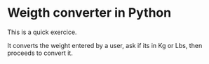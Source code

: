 # Weigth converter in Python

This is a quick exercice. 

It converts the weight entered by a user, ask if its in Kg or Lbs, then proceeds to convert it.
